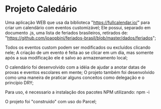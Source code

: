 # Projeto Caledário

Uma aplicação WEB que usa da biblioteca "https://fullcalendar.io/" para criar um calendário com eventos customizável;
Ele possui, separado em documento .js, uma lista de feriados brasileiros, retirados de: "https://github.com/joaopbini/feriados-brasil/blob/master/dados/feriados";

Todos os eventos custom podem ser modificados ou excluídos clicando nele;
A criação de um evento é feita ao se clicar em um dia, mas somente após a sua modificação ele é salvo ao armazenamento local;

O calendário foi desenvolvido com a idéia de ajudar a anotar datas de provas e eventos escolares em mente;
O projeto também foi desenvolvido como uma maneira de praticar alguns conceitos como delegação e o princípio DRY;

Para uso, é necessario a instalação dos pacotes NPM utilizando:
npm -i

O projeto foi "construido" com uso do Parcel;